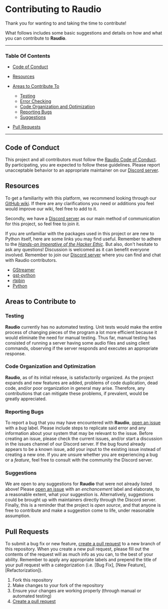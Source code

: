 # Contributing to Raudio

Thank you for wanting to and taking the time to contribute!

What follows includes some basic suggestions and details on how and what you can contribute to **Raudio**.
___
### Table Of Contents

* [Code of Conduct](#code-of-conduct)

* [Resources](#resources)

* [Areas to Contribute To](#areas-to-contribute-to)
  * [Testing](#testing)
  * [Error Checking](#error-checking)
  * [Code Organization and Optimization](#code-organization-and-optimization)
  * [Reporting Bugs](#reporting-bugs)
  * [Suggestions](#suggestions)

* [Pull Requests](#pull-requests)
___

## Code of Conduct

This project and all contributors must follow the [Raudio Code of Conduct](CODE_OF_CONDUCT.md). By participating, you are expected to follow these guidelines. 
Please report unacceptable behavior to an appropriate maintainer on our [Discord server](https://discord.gg/EBvyTrneGj).

## Resources
To get a familiarity with this platform, we recommend looking through our [GitHub wiki](https://github.com/raudio-project/raudio-server/wiki). If there are
any clarifications you need or additions you feel would improve our wiki, feel free to add to it.

Secondly, we have a [Discord server](https://discord.gg/EBvyTrneGj) as our main method of communication for this project, so feel free to join it.

If you are unfamiliar with the packages used in this project or are new to Python itself, here are some links you may find useful. Remember to adhere to the
[_Hands-on Imperative of the Hacker Ethic_](https://en.wikipedia.org/wiki/Hacker_ethic#:~:text=Employing%20the%20Hands%2DOn%20Imperative,that%20improvements%20can%20be%20made.). 
But also, don't hesitate to ask any questions! Discussion is welcomed as it can benefit everyone involved. Remember to join our [Discord server](https://discord.gg/EBvyTrneGj)
where you can find and chat with Raudio contributors.
  * [GStreamer](https://gstreamer.freedesktop.org/)
  * [gst-python](https://gitlab.freedesktop.org/gstreamer/gst-python)
  * [rtpbin](https://gstreamer.freedesktop.org/documentation/rtpmanager/rtpbin.html?gi-language=c)
  * [Python](https://www.python.org/about/gettingstarted/)

## Areas to Contribute to

### Testing
**Raudio** currently has no automated testing. Unit tests would make the entire process of changing pieces of the program a lot more efficient because it would 
eliminate the need for manual testing. Thus far, manual testing has consisted of running a server having some audio files and using client commands, 
observing if the server responds and executes an appropriate response.

### Code Organization and Optimization
**Raudio**, as of its initial release, is satisfactorily organized. As the project expands and new features are added, problems of code duplication, dead code, and/or
poor organization in general may arise. Therefore, any contributions that can mitigate these problems, if prevalent, would be greatly appreciated. 

### Reporting Bugs
To report a bug that you may have encountered with **Raudio**, [open an issue](https://github.com/raudio-project/raudio-server/issues) with a _bug_ label. 
Please include steps to replicate said error and any information about your system that may be relevant to the issue. Before creating an issue, please check the
current issues, and/or start a discussion in the issues channel of our Discord server. If the bug found already appears to be a known issue, add your input
to the existing issue instead of creating a new one. If you are unsure whether you are experiencing a bug or a _feature_, feel free to consult with the community
the Discord server.

### Suggestions
We are open to any suggestions for **Raudio** that were not already listed above! Please [open an issue](https://github.com/raudio-project/raudio-server/issues) 
with an _enchancement_ label and elaborate, to a reasonable extent, what your suggestion is. Alternatively, suggestions could be brought up with maintainers directly
through the Discord server. Finally, this is a reminder that the project is _open source_, and that anyone is free to contribute and make a suggestion come to life,
under reasonable assumption.

## Pull Requests

To submit a bug fix or new feature, [create a pull request](https://github.com/raudio-project/raudio-server/pulls) to a new branch of this repository.
When you create a new pull request, please fill out the contents of the request will as much info as you can, to the best of your ability. Remember to apply
any appropriate labels and prepend the title of your pull request with a categorization (i.e. [Bug Fix], [New Feature], [Refactorization]).
1. Fork this repository
3. Make changes to your fork of the repository
4. Ensure your changes are working properly (through manual or automated testing)
5. [Create a pull request](https://github.com/raudio-project/raudio-server/pulls)
